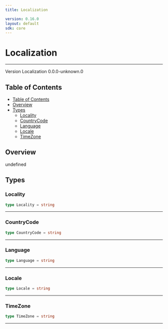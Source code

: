 ```yaml
---
title: Localization

version: 0.16.0
layout: default
sdk: core
---
```


# Localization
---
Version Localization 0.0.0-unknown.0

## Table of Contents
   - [Table of Contents](#table-of-contents)
   - [Overview](#overview)
   - [Types](#types)
     - [Locality](#locality)
     - [CountryCode](#countrycode)
     - [Language](#language)
     - [Locale](#locale)
     - [TimeZone](#timezone)


## Overview
 undefined

## Types

### Locality



```typescript
type Locality = string
```



---

### CountryCode



```typescript
type CountryCode = string
```



---

### Language



```typescript
type Language = string
```



---

### Locale



```typescript
type Locale = string
```



---

### TimeZone



```typescript
type TimeZone = string
```



---
